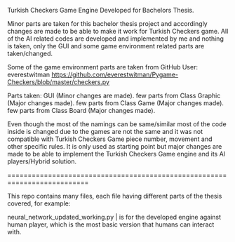 Turkish Checkers Game Engine Developed for Bachelors Thesis.


Minor parts are taken for this bachelor thesis project and accordingly changes are made to be able to make it work for Turkish Checkers game. All of the AI related codes are developed and implemented by me and nothing is taken, only the GUI and some game environment related parts are taken/changed.

Some of the game environment parts are taken from GitHub User: everestwitman
https://github.com/everestwitman/Pygame-Checkers/blob/master/checkers.py

Parts taken: 
GUI (Minor changes are made).
few parts from Class Graphic (Major changes made).
few parts from Class Game (Major changes made).
few parts from Class Board (Major changes made).

Even though the most of the namings can be same/similar most of the code inside is changed due to the games are not the same and it was not compatible with Turkish Checkers Game piece number, movement and other specific rules.
It is only used as starting point but major changes are made to be able to implement the Turkish Checkers Game engine and its AI players/Hybrid solution.


==========================================================================

This repo contains many files, each file having different parts of the thesis covered, for example: 

neural_network_updated_working.py | is for the developed engine against human player, which is the most basic version that humans can interact with.
